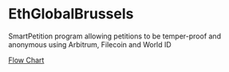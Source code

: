 # EthGlobalBrussels
SmartPetition program allowing petitions to be temper-proof and anonymous using Arbitrum, Filecoin and World ID


[Flow Chart](https://lucid.app/lucidchart/b15fc3cd-dcd3-4af7-9bbc-676e089fc6ad/edit?invitationId=inv_7a2324dd-29b8-4e77-a62f-b1fc6828d3c6&page=0_0#)
